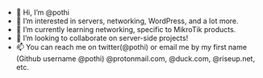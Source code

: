 - 👋 Hi, I’m @pothi
- 👀 I’m interested in servers, networking, WordPress, and a lot more.
- 🌱 I’m currently learning networking, specific to MikroTik products.
- 💞️ I’m looking to collaborate on server-side projects!
- 📫 You can reach me on twitter(@pothi) or email me by my first name (Github username @pothi) @protonmail.com, @duck.com, @riseup.net, etc.

<!---
pothi/pothi is a ✨ special ✨ repository because its `README.md` (this file) appears on your GitHub profile.
You can click the Preview link to take a look at your changes.
--->
